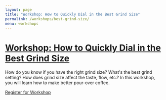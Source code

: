 ```yaml
---
layout: page
title: "Workshop: How to Quickly Dial in the Best Grind Size"
permalink: /workshops/best-grind-size/
menu: workshops
---
```


# [Workshop: How to Quickly Dial in the Best Grind Size](https://brewcoffee.ck.page/products/dial-in-the-best-grind-size)

How do you know if you have the right grind size? What's the best grind setting? How does grind size affect the taste, flow, etc.? In this workshop, you will learn how to make better pour-over coffee.


<script src="https://brewcoffee.ck.page/commerce.js" async defer></script>
<a class="convertkit-button" href="https://brewcoffee.ck.page/products/dial-in-the-best-grind-size" data-commerce>Register for Workshop</a>